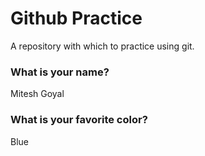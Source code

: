 # Github Practice

A repository with which to practice using git.

### What is your name?
Mitesh Goyal

### What is your favorite color?
Blue
